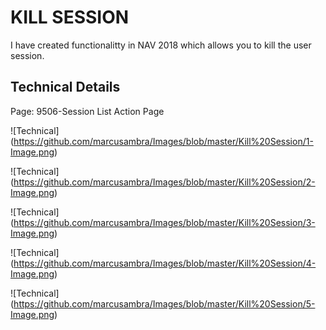 KILL SESSION
=============

I have created functionalitty in NAV 2018 which allows you to kill the user session.

Technical Details
------------------

Page: 9506-Session List
Action Page

![Technical] (https://github.com/marcusambra/Images/blob/master/Kill%20Session/1-Image.png)

![Technical] (https://github.com/marcusambra/Images/blob/master/Kill%20Session/2-Image.png)

![Technical] (https://github.com/marcusambra/Images/blob/master/Kill%20Session/3-Image.png)

![Technical] (https://github.com/marcusambra/Images/blob/master/Kill%20Session/4-Image.png)

![Technical] (https://github.com/marcusambra/Images/blob/master/Kill%20Session/5-Image.png)


